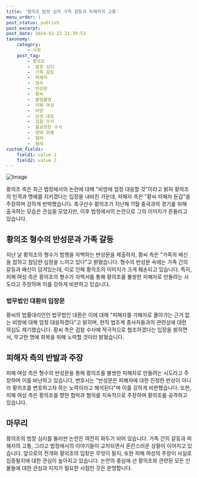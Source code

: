 ```yaml
---
title: '황의조 법정 심리 가족 갈등과 피해자의 고통'
menu_order: 1
post_status: publish
post_excerpt: 
post_date: 2024-02-22 21:39:53
taxonomy:
    category:
        - 사회
    post_tag:
        - 황의조
        -  법정 심리
        -  가족 갈등
        -  피해자
        -  형수
        -  반성문
        -  황씨
        -  불법촬영
        -  피해 여성
        -  비방
        -  엄정 대응
        -  검찰 수사
        -  불공정한 수사
        -  명예 회복
        -  협박
        -  혐의
custom_fields:
    field1: value 1
    field2: value 2
---
```


![Image](https://imgnews.pstatic.net/image/469/2024/02/22/0000786746_001_20240222091701471.jpg?type=w647)

황의조 측은 최근 법정에서의 논란에 대해 "비방에 엄정 대응할 것"이라고 밝혀 황의조의 인격과 명예를 지키겠다는 입장을 내비친 가운데, 피해자 측은 "황씨 피해자 둔갑"을 주장하며 강하게 반박했습니다. 축구선수 황의조가 지난해 11월 중국과의 경기를 위해 출국하는 모습은 관심을 모았지만, 이후 법정에서의 논란으로 그의 이미지가 흔들리고 있습니다.
## 황의조 형수의 반성문과 가족 갈등
지난 날 황의조의 형수가 범행을 자백하는 반성문을 제출하자, 황씨 측은 "가족의 배신을 접하고 참담한 심정을 느끼고 있다"고 밝혔습니다. 형수의 반성문 속에는 가족 간의 갈등과 배신이 담겨있는데, 이로 인해 황의조의 이미지가 크게 훼손되고 있습니다. 특히, 피해 여성 측은 황의조의 형수가 자백서를 통해 황의조를 불쌍한 피해자로 만들려는 시도라고 주장하며 이를 강하게 비판하고 있습니다.
### 법무법인 대환의 입장문
황씨의 법률대리인인 법무법인 대환은 이에 대해 "피해자를 가해자로 몰아가는 근거 없는 비방에 대해 엄정 대응하겠다"고 밝히며, 현직 법조계 종사자들과의 관련성에 대한 의심도 제기했습니다. 황씨 측은 검찰 수사에 적극적으로 협조하겠다는 입장을 밝히면서, 무고한 명예 회복을 위해 노력할 것이라 밝혔습니다.
## 피해자 측의 반발과 주장
피해 여성 측은 형수의 반성문을 통해 황의조를 불쌍한 피해자로 만들려는 시도라고 주장하며 이를 비난하고 있습니다. 변호사는 "반성문은 피해자에 대한 진정한 반성이 아니라 황의조를 변호하고자 하는 노력이라고 해석된다"며 이를 강하게 비판했습니다. 또한, 피해 여성 측은 황의조를 향한 협박과 혐의를 지속적으로 주장하며 황의조를 공격하고 있습니다.
## 마무리
황의조의 법정 심리를 둘러싼 논란은 여전히 화두가 되어 있습니다. 가족 간의 갈등과 피해자의 고통, 그리고 법정에서의 이야기들이 교차되면서 혼란스러운 상황이 이어지고 있습니다. 앞으로의 전개와 황의조의 입장은 무엇이 될지, 또한 피해 여성의 주장이 사실로 입증될지에 대한 관심이 높아지고 있습니다. 논란의 중심에 선 황의조와 관련된 모든 인물들에 대한 관심과 지지가 필요한 시점인 것은 분명합니다.
